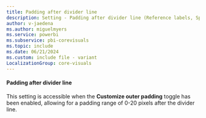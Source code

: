 ```yaml
---
title: Padding after divider line
description: Setting - Padding after divider line (Reference labels, Spacing, Padding after divider line)
author: v-jaedena
ms.author: miguelmyers
ms.service: powerbi
ms.subservice: pbi-corevisuals
ms.topic: include
ms.date: 06/21/2024
ms.custom: include file - variant
LocalizationGroup: core-visuals
---
```

#### Padding after divider line

This setting is accessible when the **Customize outer padding** toggle has been enabled, allowing for a padding range of 0-20 pixels after the divider line.
